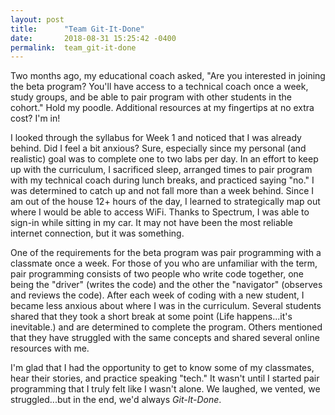 ```yaml
---
layout: post
title:      "Team Git-It-Done"
date:       2018-08-31 15:25:42 -0400
permalink:  team_git-it-done
---
```


Two months ago, my educational coach asked, "Are you interested in joining the beta program? You'll have access to a technical coach once a week, study groups, and be able to pair program with other students in the cohort." Hold my poodle. Additional resources at my fingertips at no extra cost? I'm in! 

I looked through the syllabus for Week 1 and noticed that I was already behind. Did I feel a bit anxious? Sure, especially since my personal (and realistic) goal was to complete one to two labs per day. In an effort to keep up with the curriculum, I sacrificed sleep, arranged times to pair program with my technical coach during lunch breaks, and practiced saying "no." I was determined to catch up and not fall more than a week behind. Since I am out of the house 12+ hours of the day, I learned to strategically map out where I would be able to access WiFi. Thanks to Spectrum, I was able to sign-in while sitting in my car. It may not have been the most reliable internet connection, but it was something. 

One of the requirements for the beta program was pair programming with a classmate once a week. For those of you who are unfamiliar with the term, pair programming consists of two people who write code together, one being the "driver" (writes the code) and the other the "navigator" (observes and reviews the code). After each week of coding with a new student, I became less anxious about where I was in the curriculum. Several students shared that they took a short break at some point (Life happens...it's inevitable.) and are determined to complete the program. Others mentioned that they have struggled with the same concepts and shared several online resources with me. 

I'm glad that I had the opportunity to get to know some of my classmates, hear their stories, and practice speaking "tech." It wasn't until I started pair programming that I truly felt like I wasn't alone. We laughed, we vented, we struggled...but in the end, we'd always *Git-It-Done*.
